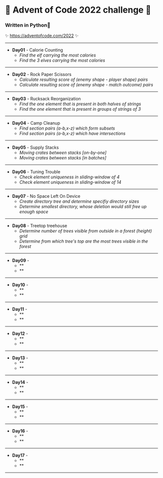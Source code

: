 # 🎄 Advent of Code 2022 challenge 🎄

### Written in **Python**🐍

✨ https://adventofcode.com/2022 ✨
___
-   **Day01** - Calorie Counting
    -   *Find the elf carrying the most calories*
    -   *Find the 3 elves carrying the most calories*
___
-   **Day02** - Rock Paper Scissors
    -   *Calculate resulting score of (enemy shape - player shape) pairs*
    -   *Calculate resulting score of (enemy shape - match outcome) pairs*
___
-   **Day03** - Rucksack Reorganization  
    -   *Find the one element that is present in both halves of strings*
    -   *Find the one element that is present in groups of strings of 3*
___
-   **Day04** - Camp Cleanup  
    -   *Find section pairs (a\-b,x\-z) which form subsets*
    -   *Find section pairs (a\-b,x\-z) which have intersections*
___
-   **Day05** - Supply Stacks 
    -   *Moving crates between stacks \[on-by-one\]*
    -   *Moving crates between stacks \[in batches\]*
___
-   **Day06** - Tuning Trouble
    -   *Check element uniqueness in sliding-window of 4*
    -   *Check element uniqueness in sliding-window of 14*
___
-   **Day07** - No Space Left On Device 
    -   *Create directory tree and determine specifiy directory sizes*
    -   *Determine smallest directory, whose deletion would still free up enough space*
___
-   **Day08** - Treetop treehouse
    -   *Determine number of trees visible from outside in a forest (height) grid*
    -   *Determine from which tree's top are the most trees visible in the forest*
___
-   **Day09** -   
    -   **
    -   **
___
-   **Day10** -  
    -   **
    -   **
___
-   **Day11** - 
    -   **
    -   **
___
-   **Day12** - 
    -   **
    -   **
___
-   **Day13** -  
    -   **
    -   **
___
-   **Day14** - 
    -   **
    -   **
___  
-   **Day15** - 
    -   **
    -   **
___
-   **Day16** - 
    -   **
    -   **
___  
-   **Day17** -   
    -   **
    -   **
___  

